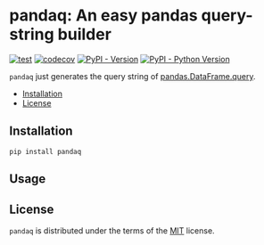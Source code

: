 # pandaq: An easy pandas query-string builder
[![test](https://github.com/eholic/pandaq/actions/workflows/test.yml/badge.svg)](https://github.com/eholic/pandaq/actions/workflows/test.yml)
[![codecov](https://codecov.io/gh/eholic/pandaq/graph/badge.svg?token=ZSTNMVJAAX)](https://codecov.io/gh/eholic/pandaq)
[![PyPI - Version](https://img.shields.io/pypi/v/pandaq.svg)](https://pypi.org/project/pandaq)
[![PyPI - Python Version](https://img.shields.io/pypi/pyversions/pandaq.svg)](https://pypi.org/project/pandaq)

`pandaq` just generates the query string of [pandas.DataFrame.query](https://pandas.pydata.org/docs/reference/api/pandas.DataFrame.query.html).

- [Installation](#installation)
- [License](#license)

## Installation

```console
pip install pandaq
```

## Usage

## License

`pandaq` is distributed under the terms of the [MIT](https://spdx.org/licenses/MIT.html) license.
